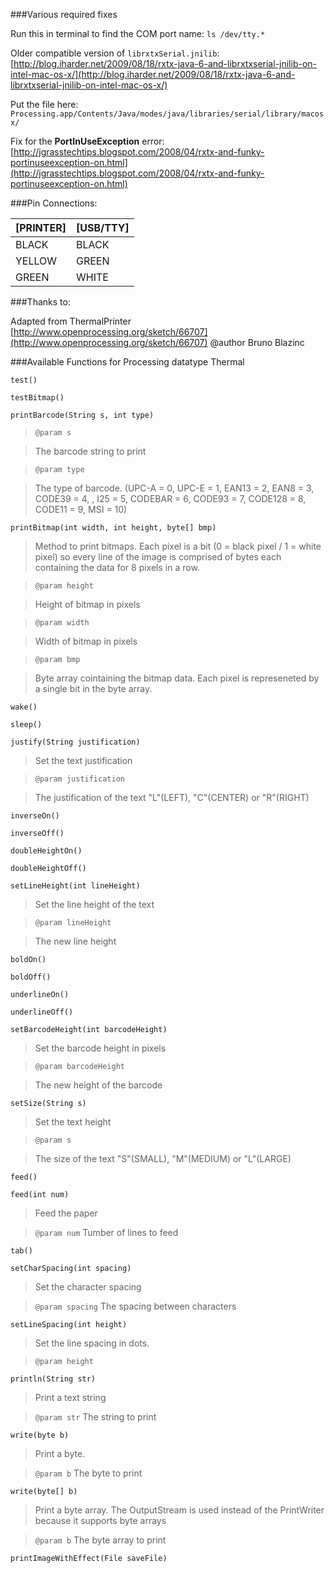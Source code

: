 ###Various required fixes

Run this in terminal to find the COM port name:
`ls /dev/tty.*`

Older compatible version of `librxtxSerial.jnilib`:
[http://blog.iharder.net/2009/08/18/rxtx-java-6-and-librxtxserial-jnilib-on-intel-mac-os-x/](http://blog.iharder.net/2009/08/18/rxtx-java-6-and-librxtxserial-jnilib-on-intel-mac-os-x/)

Put the file here: `Processing.app/Contents/Java/modes/java/libraries/serial/library/macosx/`

Fix for the **PortInUseException** error:
[http://jgrasstechtips.blogspot.com/2008/04/rxtx-and-funky-portinuseexception-on.html](http://jgrasstechtips.blogspot.com/2008/04/rxtx-and-funky-portinuseexception-on.html)

###Pin Connections:

| [PRINTER] | [USB/TTY] |
|-----------|-----------|
| BLACK     | BLACK     |
| YELLOW    | GREEN     |
| GREEN     | WHITE     |

###Thanks to:

Adapted from ThermalPrinter [http://www.openprocessing.org/sketch/66707](http://www.openprocessing.org/sketch/66707)
@author Bruno Blazinc

###Available Functions for Processing datatype Thermal


`test()`

`testBitmap()`

`printBarcode(String s, int type)`
>`@param s`

>The barcode string to print

>`@param type`

>The type of barcode. (UPC-A = 0, UPC-E = 1, EAN13 = 2, EAN8 = 3, CODE39 = 4, , I25 = 5, CODEBAR = 6, CODE93 = 7, CODE128 = 8, CODE11 = 9, MSI = 10)
   
`printBitmap(int width, int height, byte[] bmp)`
>Method to print bitmaps. Each pixel is a bit (0 = black pixel / 1 = white pixel) so every line of the image is comprised of bytes each containing the data for 8 pixels in a row.

>`@param height`

>Height of bitmap in pixels

>`@param width`

>Width of bitmap in pixels

>`@param bmp`

>Byte array cointaining the bitmap data. Each pixel is represeneted by a single bit in the byte array.
	
`wake()`

`sleep()`

`justify(String justification)`
>Set the text justification

>`@param justification`

>The justification of the text "L"(LEFT), "C"(CENTER) or "R"(RIGHT)

`inverseOn()`

`inverseOff()`

`doubleHeightOn()`

`doubleHeightOff()`

`setLineHeight(int lineHeight)`
>Set the line height of the text

>`@param lineHeight`

>The new line height
	
`boldOn()`

`boldOff()`

`underlineOn()`

`underlineOff()`

`setBarcodeHeight(int barcodeHeight)`
>Set the barcode height in pixels

>`@param barcodeHeight`

>The new height of the barcode

`setSize(String s)`
>Set the text height

>`@param s`

>The size of the text "S"(SMALL), "M"(MEDIUM) or "L"(LARGE)

`feed()`

`feed(int num)`
>Feed the paper

>`@param num`
>Tumber of lines to feed
	
`tab()`

`setCharSpacing(int spacing)`
>Set the character spacing

>`@param spacing`
>The spacing between characters

`setLineSpacing(int height)`
>Set the line spacing in dots.

>`@param height`
	
`println(String str)`
>Print a text string

>`@param str`
>The string to print
	
`write(byte b)`
>Print a byte.

>`@param b`
>The byte to print

`write(byte[] b)`
>Print a byte array. The OutputStream is used instead of the PrintWriter because it supports byte arrays

>`@param b`
>The byte array to print

`printImageWithEffect(File saveFile)`